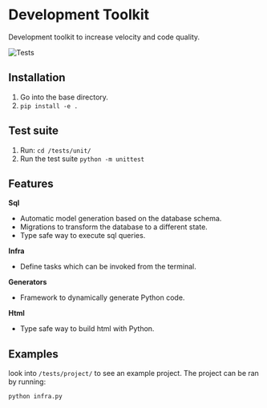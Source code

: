 # Development Toolkit
Development toolkit to increase velocity and code quality.

![Tests](https://github.com/thomaspj10/Development-Toolkit/actions/workflows/tests.yaml/badge.svg)

## Installation
1. Go into the base directory.
2. `pip install -e .`

## Test suite
1. Run: `cd /tests/unit/`
2. Run the test suite `python -m unittest`

## Features
**Sql**
- Automatic model generation based on the database schema.
- Migrations to transform the database to a different state.
- Type safe way to execute sql queries.

**Infra**
- Define tasks which can be invoked from the terminal.

**Generators**
- Framework to dynamically generate Python code.

**Html**
- Type safe way to build html with Python.

## Examples
look into `/tests/project/` to see an example project. The project can be ran by running:
```shell
python infra.py
```
